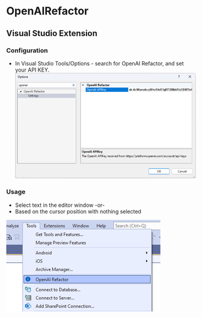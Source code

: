 # OpenAIRefactor 
## Visual Studio Extension

### Configuration
- In Visual Studio Tools/Options - search for OpenAI Refactor, and set your API KEY.
![Alt text](docs/images/Settings.jpg "Settings")

### Usage
- Select text in the editor window
-or-
- Based on the cursor position with nothing selected

![Alt text](docs/images/OpenAIRefactor.png "Execute")

